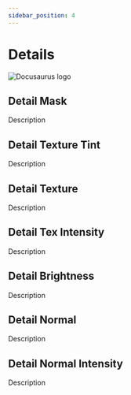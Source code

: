 ```yaml
---
sidebar_position: 4
---
```


# Details

![Docusaurus logo](/img/CirclelogoBig.png)

## Detail Mask

Description

## Detail Texture Tint

Description

## Detail Texture

Description

## Detail Tex Intensity

Description

## Detail Brightness

Description

## Detail Normal

Description

## Detail Normal Intensity

Description
